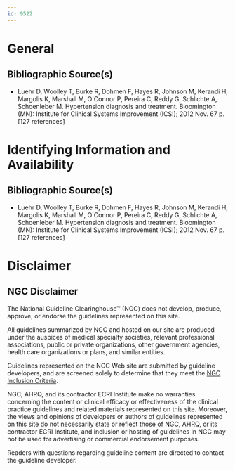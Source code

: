 ```yaml
---
id: 9522
---
```


# General

## Bibliographic Source(s)

- Luehr D, Woolley T, Burke R, Dohmen F, Hayes R, Johnson M, Kerandi H, Margolis K, Marshall M, O'Connor P, Pereira C, Reddy G, Schlichte A, Schoenleber M. Hypertension diagnosis and treatment. Bloomington (MN): Institute for Clinical Systems Improvement (ICSI); 2012 Nov. 67 p. [127 references]

# Identifying Information and Availability

## Bibliographic Source(s)

- Luehr D, Woolley T, Burke R, Dohmen F, Hayes R, Johnson M, Kerandi H, Margolis K, Marshall M, O'Connor P, Pereira C, Reddy G, Schlichte A, Schoenleber M. Hypertension diagnosis and treatment. Bloomington (MN): Institute for Clinical Systems Improvement (ICSI); 2012 Nov. 67 p. [127 references]

# Disclaimer

## NGC Disclaimer

The National Guideline Clearinghouse™ (NGC) does not develop, produce, approve, or endorse the guidelines represented on this site.

All guidelines summarized by NGC and hosted on our site are produced under the auspices of medical specialty societies, relevant professional associations, public or private organizations, other government agencies, health care organizations or plans, and similar entities.

Guidelines represented on the NGC Web site are submitted by guideline developers, and are screened solely to determine that they meet the [NGC Inclusion Criteria](/help-and-about/summaries/inclusion-criteria).

NGC, AHRQ, and its contractor ECRI Institute make no warranties concerning the content or clinical efficacy or effectiveness of the clinical practice guidelines and related materials represented on this site. Moreover, the views and opinions of developers or authors of guidelines represented on this site do not necessarily state or reflect those of NGC, AHRQ, or its contractor ECRI Institute, and inclusion or hosting of guidelines in NGC may not be used for advertising or commercial endorsement purposes.

Readers with questions regarding guideline content are directed to contact the guideline developer.

